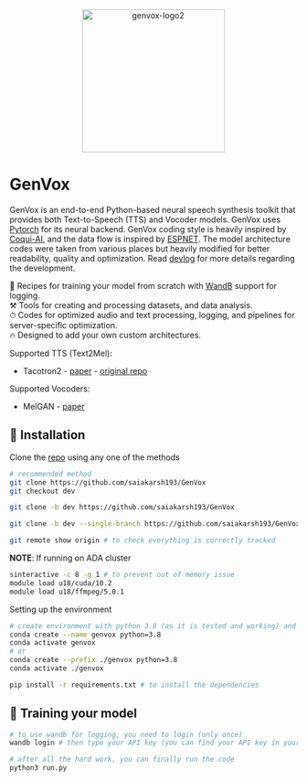 <div align="center">
<!--<a href="https://github.com/saiakarsh193/GenVox"><img src="https://i.ibb.co/y5jqFFJ/genvox-logo1.png" alt="genvox-logo1" width="300"/></a>-->
<a href="https://github.com/saiakarsh193/GenVox"><img src="https://i.ibb.co/nRyJBGk/genvox-logo2.png" alt="genvox-logo2" width="250"/></a>
</div>

# GenVox
GenVox is an end-to-end Python-based neural speech synthesis toolkit that provides both Text-to-Speech (TTS) and Vocoder models. GenVox uses [Pytorch](http://pytorch.org/) for its neural backend. GenVox coding style is heavily inspired by [Coqui-AI](https://github.com/coqui-ai/TTS), and the data flow is inspired by [ESPNET](https://github.com/espnet/espnet). The model architecture codes were taken from various places but heavily modified for better readability, quality and optimization. Read [devlog](dev_log.md) for more details regarding the development.  

🥣 Recipes for training your model from scratch with [WandB](https://wandb.ai/) support for logging.  
⚒ Tools for creating and processing datasets, and data analysis.  
⏱ Codes for optimized audio and text processing, logging, and pipelines for server-specific optimization.  
🔥 Designed to add your own custom architectures.  

Supported TTS (Text2Mel):
- Tacotron2 - [paper](https://arxiv.org/pdf/1712.05884.pdf) - [original repo](https://github.com/NVIDIA/tacotron2)

Supported Vocoders:
- MelGAN - [paper](https://arxiv.org/pdf/1910.06711.pdf)

## 📖 Installation
Clone the [repo](https://github.com/saiakarsh193/GenVox) using any one of the methods
```bash
# recommended method
git clone https://github.com/saiakarsh193/GenVox
git checkout dev

git clone -b dev https://github.com/saiakarsh193/GenVox

git clone -b dev --single-branch https://github.com/saiakarsh193/GenVox

git remote show origin # to check everything is correctly tracked
```

**NOTE**: If running on ADA cluster
```bash
sinteractive -c 8 -g 1 # to prevent out of memory issue
module load u18/cuda/10.2
module load u18/ffmpeg/5.0.1
```

Setting up the environment
```bash
# create environment with python 3.8 (as it is tested and working) and activate it
conda create --name genvox python=3.8
conda activate genvox
# or
conda create --prefix ./genvox python=3.8
conda activate ./genvox

pip install -r requirements.txt # to install the dependencies
```

## 🚀 Training your model
```bash
# to use wandb for logging, you need to login (only once)
wandb login # then type your API key (you can find your API key in your browser at https://wandb.ai/authorize)

# after all the hard work, you can finally run the code
python3 run.py
```
